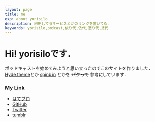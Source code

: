 ```yaml
---
layout: page
title: me
exp: about yorisilo
description: 利用してるサービスとかのリンクを置いてる．
keywords: yorisilo,podcast,依り代,依代,憑り代,憑代
---
```

# Hi! yorisiloです．
ポッドキャストを始めてみようと思い立ったのでこのサイトを作りました．
[Hyde theme](https://github.com/poole/hyde)とか
[spinb.in](http://spinb.in) とかを <del>パクって</del> 参考にしています．


### My Link
* [はてブロ](http://yorisilo.hatenablog.com)
* [GitHub](http://github.com/yorisilo)
* [Twitter](http://twitter.com/yorisilo)
* [tumblr](http://yorisilo.tumblr.com/)
